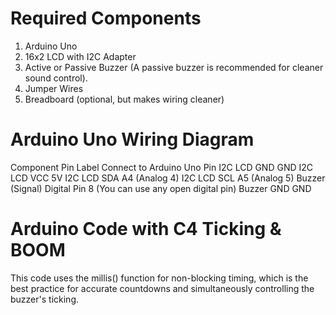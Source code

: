 # Required Components

1. Arduino Uno
2. 16x2 LCD with I2C Adapter
3. Active or Passive Buzzer (A passive buzzer is recommended for cleaner sound control).
4. Jumper Wires
5. Breadboard (optional, but makes wiring cleaner)

# Arduino Uno Wiring Diagram

Component	Pin Label	Connect to Arduino Uno Pin
I2C LCD	    GND	        GND
I2C LCD	    VCC	        5V
I2C LCD	    SDA	        A4 (Analog 4)
I2C LCD	    SCL	        A5 (Analog 5)
Buzzer	    (Signal)	Digital Pin 8 (You can use any open digital pin)
Buzzer	    GND	GND

# Arduino Code with C4 Ticking & BOOM

This code uses the millis() function for non-blocking timing, which is the best practice for accurate countdowns and simultaneously controlling the buzzer's ticking.